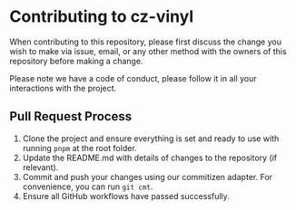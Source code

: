 # Contributing to cz-vinyl

When contributing to this repository, please first discuss the change you wish to make via issue,
email, or any other method with the owners of this repository before making a change.

Please note we have a code of conduct, please follow it in all your interactions with the project.

## Pull Request Process

1. Clone the project and ensure everything is set and ready to use with running `pnpm` at the root folder.
2. Update the README.md with details of changes to the repository (if relevant).
3. Commit and push your changes using our commitizen adapter. For convenience, you can run `git cmt`.
4. Ensure all GitHub workflows have passed successfully.
